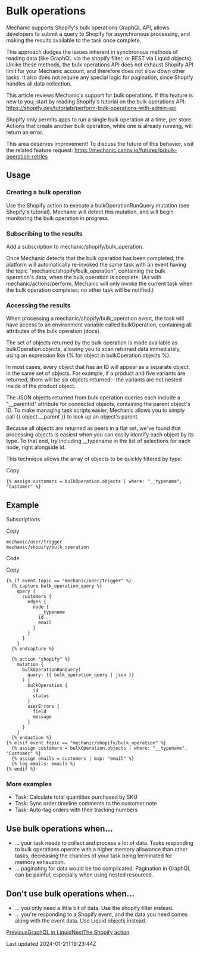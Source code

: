 # Bulk operations

Mechanic supports Shopify's bulk operations GraphQL API, allows developers to submit a query to Shopify for asynchronous processing, and making the results available to the task once complete.

This approach dodges the issues inherent in synchronous methods of reading data (like GraphQL via the shopify filter, or REST via Liquid objects). Unlike these methods, the bulk operations API does not exhaust Shopify API limit for your Mechanic account, and therefore does not slow down other tasks. It also does not require any special logic for pagination, since Shopify handles all data collection.

This article reviews Mechanic's support for bulk operations. If this feature is new to you, start by reading Shopify's tutorial on the bulk operations API: https://shopify.dev/tutorials/perform-bulk-operations-with-admin-api

Shopify only permits apps to run a single bulk operation at a time, per store. Actions that create another bulk operation, while one is already running, will return an error.

This area deserves improvement! To discuss the future of this behavior, visit the related feature request: https://mechanic.canny.io/futures/p/bulk-operation-retries

## Usage

### Creating a bulk operation

Use the Shopify action to execute a bulkOperationRunQuery mutation (see Shopify's tutorial). Mechanic will detect this mutation, and will begin monitoring the bulk operation in progress.

### Subscribing to the results

Add a subscription to mechanic/shopify/bulk\_operation.

Once Mechanic detects that the bulk operation has been completed, the platform will automatically re-invoked the same task with an event having the topic "mechanic/shopify/bulk\_operation", containing the bulk operation's data, when the bulk operation is complete. (As with mechanic/actions/perform, Mechanic will only invoke the current task when the bulk operation completes; no other task will be notified.)

### Accessing the results

When processing a mechanic/shopify/bulk\_operation event, the task will have access to an environment variable called bulkOperation, containing all attributes of the bulk operation (docs).

The set of objects returned by the bulk operation is made available as bulkOperation.objects, allowing you to scan returned data immediately, using an expression like {% for object in bulkOperation.objects %}.

In most cases, every object that has an ID will appear as a separate object, in the same set of objects. For example, if a product and five variants are returned, there will be six objects returned – the variants are not nested inside of the product object.

The JSON objects returned from bulk operation queries each include a "\_\_parentId" attribute for connected objects, containing the parent object's ID. To make managing task scripts easier, Mechanic allows you to simply call {{ object.\_\_parent }} to look up an object's parent.

Because all objects are returned as peers in a flat set, we've found that processing objects is easiest when you can easily identify each object by its type. To that end, try including \_\_typename in the list of selections for each node, right alongside id.

This technique allows the array of objects to be quickly filtered by type:

Copy

    {% assign customers = bulkOperation.objects | where: "__typename", "Customer" %}

## Example

Subscriptions

Copy

    mechanic/user/trigger
    mechanic/shopify/bulk_operation

Code

Copy

    {% if event.topic == "mechanic/user/trigger" %}
      {% capture bulk_operation_query %}
        query {
          customers {
            edges {
              node {
                __typename
                id
                email
              }
            }
          }
        }
      {% endcapture %}
    
      {% action "shopify" %}
        mutation {
          bulkOperationRunQuery(
            query: {{ bulk_operation_query | json }}
          ) {
            bulkOperation {
              id
              status
            }
            userErrors {
              field
              message
            }
          }
        }
      {% endaction %}
    {% elsif event.topic == "mechanic/shopify/bulk_operation" %}
      {% assign customers = bulkOperation.objects | where: "__typename", "Customer" %}
      {% assign emails = customers | map: "email" %}
      {% log emails: emails %}
    {% endif %}

### More examples

- Task: Calculate total quantities purchased by SKU
- Task: Sync order timeline comments to the customer note
- Task: Auto-tag orders with their tracking numbers

## Use bulk operations when...

- ... your task needs to collect and process a lot of data. Tasks responding to bulk operations operate with a higher memory allowance than other tasks, decreasing the chances of your task being terminated for memory exhaustion.
- ... paginating for data would be too complicated. Pagination in GraphQL can be painful, especially when using nested resources.

## Don't use bulk operations when...

- ... you only need a little bit of data. Use the shopify filter instead.
- ... you're responding to a Shopify event, and the data you need comes along with the event data. Use Liquid objects instead.

[PreviousGraphQL in Liquid](/core/shopify/read/graphql-in-liquid)[NextThe Shopify action](/core/shopify/read/the-shopify-action)

Last updated 2024-01-21T19:23:44Z